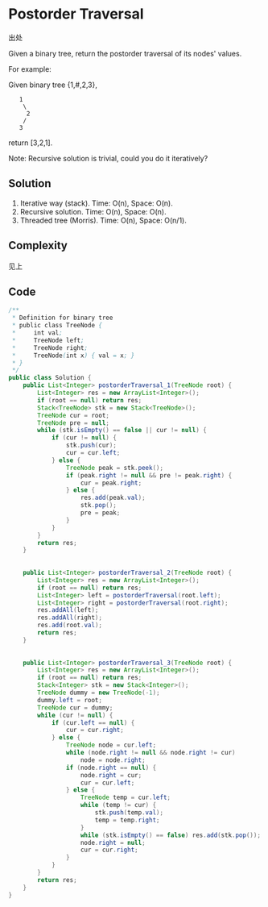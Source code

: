 # Postorder Traversal

出处

Given a binary tree, return the postorder traversal of its nodes' values.

For example:

Given binary tree {1,#,2,3},

       1
        \
         2
        /
       3
   
return [3,2,1].

Note: Recursive solution is trivial, could you do it iteratively?

## Solution

1. Iterative way (stack).   Time: O(n), Space: O(n).
2. Recursive solution.      Time: O(n), Space: O(n).
3. Threaded tree (Morris).  Time: O(n), Space: O(n/1). 

## Complexity

见上

## Code

```java
/**
 * Definition for binary tree
 * public class TreeNode {
 *     int val;
 *     TreeNode left;
 *     TreeNode right;
 *     TreeNode(int x) { val = x; }
 * }
 */
public class Solution {
    public List<Integer> postorderTraversal_1(TreeNode root) {
        List<Integer> res = new ArrayList<Integer>();
        if (root == null) return res;
        Stack<TreeNode> stk = new Stack<TreeNode>();
        TreeNode cur = root;
        TreeNode pre = null;
        while (stk.isEmpty() == false || cur != null) {
            if (cur != null) {
                stk.push(cur);
                cur = cur.left;
            } else {
                TreeNode peak = stk.peek();
                if (peak.right != null && pre != peak.right) {
                    cur = peak.right;
                } else {
                    res.add(peak.val);
                    stk.pop();
                    pre = peak;
                }
            }
        }
        return res;
    }
    
    
    public List<Integer> postorderTraversal_2(TreeNode root) {
        List<Integer> res = new ArrayList<Integer>();
        if (root == null) return res;
        List<Integer> left = postorderTraversal(root.left);
        List<Integer> right = postorderTraversal(root.right);
        res.addAll(left);
        res.addAll(right);
        res.add(root.val);
        return res;
    }
    
    
    public List<Integer> postorderTraversal_3(TreeNode root) {
        List<Integer> res = new ArrayList<Integer>();
        if (root == null) return res;
        Stack<Integer> stk = new Stack<Integer>();
        TreeNode dummy = new TreeNode(-1);
        dummy.left = root;
        TreeNode cur = dummy;
        while (cur != null) {
            if (cur.left == null) {
                cur = cur.right;
            } else {
                TreeNode node = cur.left;
                while (node.right != null && node.right != cur)
                    node = node.right;
                if (node.right == null) {
                    node.right = cur;
                    cur = cur.left;
                } else {
                    TreeNode temp = cur.left;
                    while (temp != cur) {
                        stk.push(temp.val);
                        temp = temp.right;
                    }
                    while (stk.isEmpty() == false) res.add(stk.pop());
                    node.right = null;
                    cur = cur.right;
                }
            }
        }
        return res;
    }
}
```

